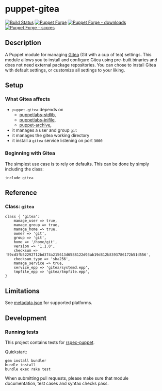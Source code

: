 # puppet-gitea

[![Build Status][build-shield]][build-status]
[![Puppet Forge][forge-shield]][forge-gitea]
[![Puppet Forge - downloads][forge-shield-dl]][forge-gitea]
[![Puppet Forge - scores][forge-shield-sc]][forge-gitea]

## Description

A Puppet module for managing [Gitea][gitea] (Git with a cup of tea) settings.
This module allows you to install and configure Gitea using pre-built binaries
and does not need external package repositories. You can chose to install Gitea
with default settings, or customize all settings to your liking.

## Setup

### What Gitea affects

- `puppet-gitea` depends on
  - [puppetlabs-stdlib][puppetlabs-stdlib],
  - [puppetlabs-inifile][puppetlabs-inifile],
  - [puppet-archive][puppet-archive],
- it manages a user and group `git`
- it manages the gitea working directory
- it install a `gitea` service listening on port `3000`

### Beginning with Gitea

The simplest use case is to rely on defaults. This can be done by simply
including the class:

```puppet
include gitea
```

## Reference

### Class: `gitea`

```puppet
class { 'gitea':
    manage_user => true,
    manage_group => true,
    manage_home => true,
    owner => 'git',
    group => 'git',
    home => '/home/git',
    version => '1.1.0',
    checksum => '59cd3fb52292712bd374a215613d6588122d93ab19d812b8393786172b51d556',
    checksum_type => 'sha256',
    manage_service => true,
    service_epp => 'gitea/systemd.epp',
    tmpfile_epp => 'gitea/tmpfile.epp',
}
```

## Limitations

See [metadata.json](metadata.json) for supported platforms.

## Development

### Running tests

This project contains tests for [rspec-puppet][puppet-rspec].

Quickstart:

```console
gem install bundler
bundle install
bundle exec rake test
```

When submitting pull requests, please make sure that module documentation,
test cases and syntax checks pass.

[gitea]: https://github.com/go-gitea/gitea
[puppetlabs-stdlib]: https://github.com/puppetlabs/puppetlabs-stdlib
[puppetlabs-inifile]: https://github.com/puppetlabs/puppetlabs-inifile
[puppet-archive]: https://github.com/voxpupuli/puppet-archive
[puppet-rspec]: http://rspec-puppet.com/

[build-status]: https://travis-ci.org/h0tw1r3/puppet-gitea
[build-shield]: https://travis-ci.org/h0tw1r3/puppet-gitea.png?branch=main
[forge-gitea]: https://forge.puppetlabs.com/h0tw1r3/gitea
[forge-shield]: https://img.shields.io/puppetforge/v/h0tw1r3/gitea.svg
[forge-shield-dl]: https://img.shields.io/puppetforge/dt/h0tw1r3/gitea.svg
[forge-shield-sc]: https://img.shields.io/puppetforge/f/h0tw1r3/gitea.svg
